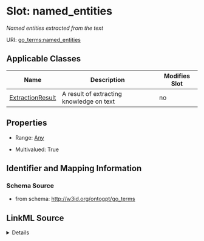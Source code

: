 

# Slot: named_entities


_Named entities extracted from the text_



URI: [go_terms:named_entities](http://w3id.org/ontogpt/go_termsnamed_entities)



<!-- no inheritance hierarchy -->





## Applicable Classes

| Name | Description | Modifies Slot |
| --- | --- | --- |
| [ExtractionResult](ExtractionResult.md) | A result of extracting knowledge on text |  no  |







## Properties

* Range: [Any](Any.md)

* Multivalued: True





## Identifier and Mapping Information







### Schema Source


* from schema: http://w3id.org/ontogpt/go_terms




## LinkML Source

<details>
```yaml
name: named_entities
description: Named entities extracted from the text
from_schema: http://w3id.org/ontogpt/go_terms
rank: 1000
multivalued: true
alias: named_entities
owner: ExtractionResult
domain_of:
- ExtractionResult
range: Any
inlined: true
inlined_as_list: true

```
</details>